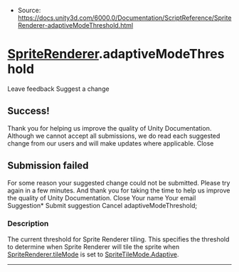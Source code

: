 * Source: https://docs.unity3d.com/6000.0/Documentation/ScriptReference/SpriteRenderer-adaptiveModeThreshold.html

#  [SpriteRenderer](https://docs.unity3d.com/6000.0/Documentation/ScriptReference/SpriteRenderer.html).adaptiveModeThreshold
Leave feedback
Suggest a change
## Success!
Thank you for helping us improve the quality of Unity Documentation. Although we cannot accept all submissions, we do read each suggested change from our users and will make updates where applicable.
Close
## Submission failed
For some reason your suggested change could not be submitted. Please <a>try again</a> in a few minutes. And thank you for taking the time to help us improve the quality of Unity Documentation.
Close
Your name Your email Suggestion* Submit suggestion
Cancel
adaptiveModeThreshold; 
### Description
The current threshold for Sprite Renderer tiling.
This specifies the threshold to determine when Sprite Renderer will tile the sprite when [SpriteRenderer.tileMode](https://docs.unity3d.com/6000.0/Documentation/ScriptReference/SpriteRenderer-tileMode.html) is set to [SpriteTileMode.Adaptive](https://docs.unity3d.com/6000.0/Documentation/ScriptReference/SpriteTileMode.Adaptive.html).
* * *
